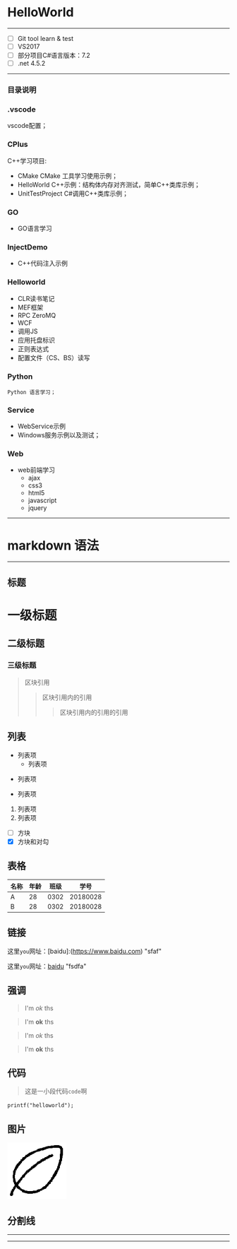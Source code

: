 # HelloWorld
***
- [ ] Git tool learn & test
- [ ] VS2017
- [ ] 部分项目C#语言版本：7.2
- [ ] .net 4.5.2
***
### 目录说明

### .vscode
vscode配置；
### CPlus
C++学习项目:
- CMake  CMake 工具学习使用示例；
- HelloWorld C++示例：结构体内存对齐测试，简单C++类库示例；
- UnitTestProject C#调用C++类库示例；
### GO
- GO语言学习
### InjectDemo
- C++代码注入示例
### Helloworld
* CLR读书笔记
* MEF框架
* RPC ZeroMQ
* WCF
* 调用JS
* 应用托盘标识
* 正则表达式
* 配置文件（CS、BS）读写   
### Python
    Python 语言学习；
### Service
- WebService示例
- Windows服务示例以及测试；
### Web
- web前端学习
    - ajax
    - css3
    - html5
    - javascript
    - jquery
***
# markdown 语法
***
## 标题
# 一级标题
## 二级标题
### 三级标题
> 区块引用
>> 区块引用内的引用
>>> 区块引用内的引用的引用
## 列表
* 列表项
    * 列表项
- 列表项
+ 列表项
1. 列表项
2. 列表项
- [ ] 方块
- [x] 方块和对勾
## 表格
|名称|年龄|班级|学号|
|----|---|----|----|
|A|28|0302|20180028|
|B|28|0302|20180028|
## 链接
这里`you`网址：[baidu]:(https://www.baidu.com) "sfaf"
>
这里`you`网址：[baidu](https://www.baidu.com) "fsdfa"
## 强调
> I'm *ok* ths

> I'm **ok** ths

> I'm _ok_ ths

> I'm __ok__ ths
## 代码
> 这是一小段代码`code`啊
```
printf("helloworld");
```
## 图片
![代替文字](/leaf.png)
## 分割线
***
___
